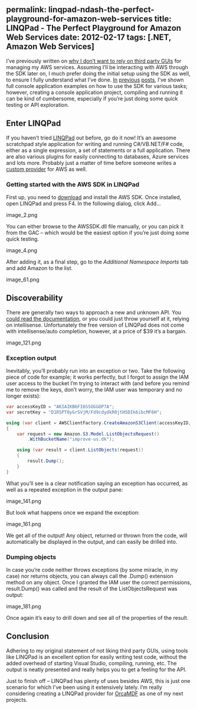 permalink: linqpad-ndash-the-perfect-playground-for-amazon-web-services
title: LINQPad - The Perfect Playground for Amazon Web Services
date: 2012-02-17
tags: [.NET, Amazon Web Services]
---
I’ve previously written on [why I don’t want to rely on third party GUIs](/how-to-set-up-and-serve-private-content-using-s3) for managing my AWS services. Assuming I’ll be interacting with AWS through the SDK later on, I much prefer doing the initial setup using the SDK as well, to ensure I fully understand what I’ve done. [In](/how-to-set-up-and-serve-private-content-using-s3) [previous](/pushing-the-limits-of-amazon-s3-upload-performance) [posts](/optimizing-single-instance-amazon-s3-delete-performance), I’ve shown full console application examples on how to use the SDK for various tasks; however, creating a console application project, compiling and running it can be kind of cumbersome, especially if you’re just doing some quick testing or API exploration.

<!-- more -->

## Enter LINQPad

If you haven’t tried [LINQPad](http://www.linqpad.net/) out before, go do it now! It’s an awesome scratchpad style application for writing and running C#/VB.NET/F# code, either as a single expression, a set of statements or a full application. There are also various plugins for easily connecting to databases, Azure services and lots more. Probably just a matter of time before someone writes a [custom provider](http://www.linqpad.net/extensibility.aspx) for AWS as well.

### Getting started with the AWS SDK in LINQPad

First up, you need to [download](http://aws.amazon.com/sdkfornet/) and install the AWS SDK. Once installed, open LINQPad and press F4. In the following dialog, click Add...

image_2.png

You can either browse to the AWSSDK.dll file manually, or you can pick it from the GAC – which would be the easiest option if you’re just doing some quick testing.

image_4.png

After adding it, as a final step, go to the *Additional Namespace Imports* tab and add Amazon to the list.

image_61.png

## Discoverability

There are generally two ways to approach a new and unknown API. You [could read the documentation](http://aws.amazon.com/documentation/), or you could just throw yourself at it, relying on intellisense. Unfortunately the free version of LINQPad does not come with intellisense/auto completion, however, at a price of $39 it’s a bargain.

image_121.png

### Exception output

Inevitably, you’ll probably run into an exception or two. Take the following piece of code for example; it works perfectly, but I forgot to assign the IAM user access to the bucket I’m trying to interact with (and before you remind me to remove the keys, don’t worry, the IAM user was temporary and no longer exists):

```csharp
var accessKeyID = "AKIAIKB6FI6SSOGGOP7A";
var secretKey = "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";

using (var client = AWSClientFactory.CreateAmazonS3Client(accessKeyID, secretKey))
{
	var request = new Amazon.S3.Model.ListObjectsRequest()
		.WithBucketName("improve-us.dk");

	using (var result = client.ListObjects(request))
	{
		result.Dump();
	}
}
```

What you’ll see is a clear notification saying an exception has occurred, as well as a repeated exception in the output pane:

image_141.png

But look what happens once we expand the exception:

image_161.png

We get all of the output! Any object, returned or thrown from the code, will automatically be displayed in the output, and can easily be drilled into.

### Dumping objects

In case you’re code neither throws exceptions (by some miracle, in my case) nor returns objects, you can always call the .Dump() extension method on any object. Once I granted the IAM user the correct permissions, result.Dump() was called and the result of the ListObjectsRequest was output:

image_181.png

Once again it’s easy to drill down and see all of the properties of the result.

## Conclusion

Adhering to my original statement of not liking third party GUIs, using tools like LINQPad is an excellent option for easily writing test code, without the added overhead of starting Visual Studio, compiling, running, etc. The output is neatly presented and really helps you to get a feeling for the API.

Just to finish off – LINQPad has plenty of uses besides AWS, this is just one scenario for which I’ve been using it extensively lately. I’m really considering creating a LINQPad provider for [OrcaMDF](https://github.com/improvedk/OrcaMDF) as one of my next projects.
